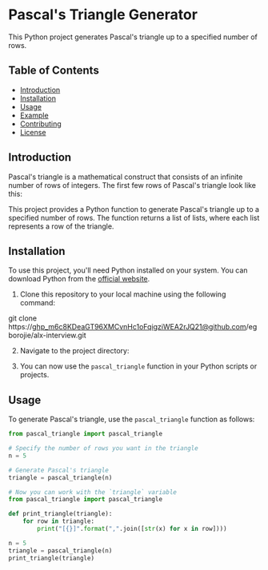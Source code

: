 # Pascal's Triangle Generator

This Python project generates Pascal's triangle up to a specified number of rows.

## Table of Contents

- [Introduction](#introduction)
- [Installation](#installation)
- [Usage](#usage)
- [Example](#example)
- [Contributing](#contributing)
- [License](#license)

## Introduction

Pascal's triangle is a mathematical construct that consists of an infinite number of rows of integers. The first few rows of Pascal's triangle look like this:


This project provides a Python function to generate Pascal's triangle up to a specified number of rows. The function returns a list of lists, where each list represents a row of the triangle.

## Installation

To use this project, you'll need Python installed on your system. You can download Python from the [official website](https://www.python.org/downloads/).

1. Clone this repository to your local machine using the following command:

git clone https://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@github.com/egborojie/alx-interview.git 

2. Navigate to the project directory:

3. You can now use the `pascal_triangle` function in your Python scripts or projects.

## Usage

To generate Pascal's triangle, use the `pascal_triangle` function as follows:

```python
from pascal_triangle import pascal_triangle

# Specify the number of rows you want in the triangle
n = 5

# Generate Pascal's triangle
triangle = pascal_triangle(n)

# Now you can work with the `triangle` variable
from pascal_triangle import pascal_triangle

def print_triangle(triangle):
    for row in triangle:
        print("[{}]".format(",".join([str(x) for x in row])))

n = 5
triangle = pascal_triangle(n)
print_triangle(triangle)


